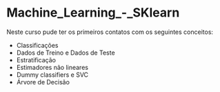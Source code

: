 # Machine_Learning_-_SKlearn

Neste curso pude ter os primeiros contatos com os seguintes conceitos:

- Classificações
- Dados de Treino e Dados de Teste
- Estratificação
- Estimadores não lineares
- Dummy classifiers e SVC
- Árvore de Decisão

